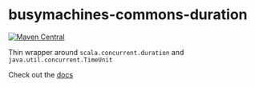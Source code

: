 # busymachines-commons-duration

[![Maven Central](https://img.shields.io/maven-central/v/com.busymachines/busymachines-commons-duration_2.12.svg)](https://maven-badges.herokuapp.com/maven-central/com.busymachines/busymachines-commons-duration_2.12)

Thin wrapper around `scala.concurrent.duration` and `java.util.concurrent.TimeUnit`

Check out the [docs](http://busymachines.github.io/busymachines-commons/docs/duration.html)